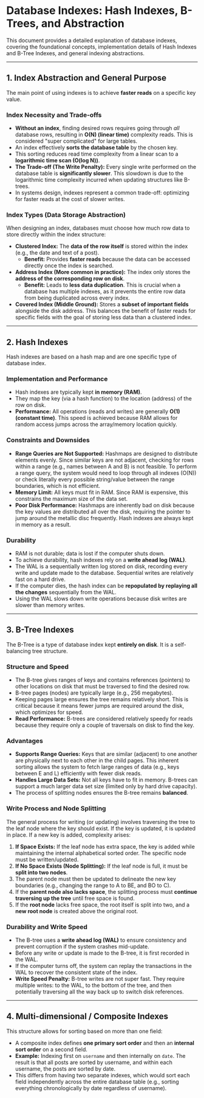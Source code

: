# Database Indexes: Hash Indexes, B-Trees, and Abstraction

This document provides a detailed explanation of database indexes, covering the foundational concepts, implementation details of Hash Indexes and B-Tree Indexes, and general indexing abstractions.

---

## 1. Index Abstraction and General Purpose

The main point of using indexes is to achieve **faster reads** on a specific key value.

### Index Necessity and Trade-offs
*   **Without an index**, finding desired rows requires going through *all* database rows, resulting in **O(N) (linear time)** complexity reads. This is considered "super complicated" for large tables.
*   An index effectively **sorts the database table** by the chosen key.
*   This sorting reduces read time complexity from a linear scan to a **logarithmic time scan (O(log N))**.
*   **The Trade-off (The Write Penalty):** Every single write performed on the database table is **significantly slower**. This slowdown is due to the logarithmic time complexity incurred when updating structures like B-trees.
*   In systems design, indexes represent a common trade-off: optimizing for faster reads at the cost of slower writes.

### Index Types (Data Storage Abstraction)

When designing an index, databases must choose how much row data to store directly within the index structure:

*   **Clustered Index:** The **data of the row itself** is stored within the index (e.g., the date and text of a post).
    *   **Benefit:** Provides **faster reads** because the data can be accessed directly once the index is searched.
*   **Address Index (More common in practice):** The index only stores the **address of the corresponding row on disk**.
    *   **Benefit:** Leads to **less data duplication**. This is crucial when a database has multiple indexes, as it prevents the entire row data from being duplicated across every index.
*   **Covered Index (Middle Ground):** Stores a **subset of important fields** alongside the disk address. This balances the benefit of faster reads for specific fields with the goal of storing less data than a clustered index.

---

## 2. Hash Indexes

Hash indexes are based on a hash map and are one specific type of database index.

### Implementation and Performance
*   Hash indexes are typically kept **in memory (RAM)**.
*   They map the key (via a hash function) to the location (address) of the row on disk.
*   **Performance:** All operations (reads and writes) are generally **O(1) (constant time)**. This speed is achieved because RAM allows for random access jumps across the array/memory location quickly.

### Constraints and Downsides
*   **Range Queries are Not Supported:** Hashmaps are designed to distribute elements evenly. Since similar keys are not adjacent, checking for rows within a range (e.g., names between A and B) is not feasible. To perform a range query, the system would need to loop through all indexes (O(N)) or check literally every possible string/value between the range boundaries, which is not efficient.
*   **Memory Limit:** All keys must fit in RAM. Since RAM is expensive, this constrains the maximum size of the data set.
*   **Poor Disk Performance:** Hashmaps are inherently bad on disk because the key values are distributed all over the disk, requiring the pointer to jump around the metallic disc frequently. Hash indexes are always kept in memory as a result.

### Durability
*   RAM is not durable; data is lost if the computer shuts down.
*   To achieve durability, hash indexes rely on a **write ahead log (WAL)**.
*   The WAL is a sequentially written log stored on disk, recording every write and update made to the database. Sequential writes are relatively fast on a hard drive.
*   If the computer dies, the hash index can be **repopulated by replaying all the changes** sequentially from the WAL.
*   Using the WAL slows down write operations because disk writes are slower than memory writes.

---

## 3. B-Tree Indexes

The B-Tree is a type of database index kept **entirely on disk**. It is a self-balancing tree structure.

### Structure and Speed
*   The B-tree gives ranges of keys and contains references (pointers) to other locations on disk that must be traversed to find the desired row.
*   B-tree pages (nodes) are typically large (e.g., 256 megabytes).
*   Keeping pages large ensures the tree remains relatively short. This is critical because it means fewer jumps are required around the disk, which optimizes for speed.
*   **Read Performance:** B-trees are considered relatively speedy for reads because they require only a couple of traversals on disk to find the key.

### Advantages
*   **Supports Range Queries:** Keys that are similar (adjacent) to one another are physically next to each other in the child pages. This inherent sorting allows the system to fetch large ranges of data (e.g., keys between E and L) efficiently with fewer disk reads.
*   **Handles Large Data Sets:** Not all keys have to fit in memory. B-trees can support a much larger data set size (limited only by hard drive capacity).
*   The process of splitting nodes ensures the B-tree remains **balanced**.

### Write Process and Node Splitting
The general process for writing (or updating) involves traversing the tree to the leaf node where the key should exist. If the key is updated, it is updated in place. If a new key is added, complexity arises:

1.  **If Space Exists:** If the leaf node has extra space, the key is added while maintaining the internal alphabetical sorted order. The specific node must be written/updated.
2.  **If No Space Exists (Node Splitting):** If the leaf node is full, it must be **split into two nodes**.
3.  The parent node must then be updated to delineate the new key boundaries (e.g., changing the range to A to BE, and BO to C).
4.  If the **parent node also lacks space**, the splitting process must **continue traversing up the tree** until free space is found.
5.  If the **root node** lacks free space, the root itself is split into two, and a **new root node** is created above the original root.

### Durability and Write Speed
*   The B-tree uses a **write ahead log (WAL)** to ensure consistency and prevent corruption if the system crashes mid-update.
*   Before any write or update is made to the B-tree, it is first recorded in the WAL.
*   If the computer turns off, the system can replay the transactions in the WAL to recover the consistent state of the index.
*   **Write Speed Penalty:** B-tree writes are not super fast. They require multiple writes: to the WAL, to the bottom of the tree, and then potentially traversing all the way back up to switch disk references.

---

## 4. Multi-dimensional / Composite Indexes

This structure allows for sorting based on more than one field:

*   A composite index defines **one primary sort order** and then an **internal sort order** on a second field.
*   **Example:** Indexing first on `username` and then internally on `date`. The result is that all posts are sorted by username, and within each username, the posts are sorted by date.
*   This differs from having two separate indexes, which would sort each field independently across the entire database table (e.g., sorting everything chronologically by date regardless of username).
